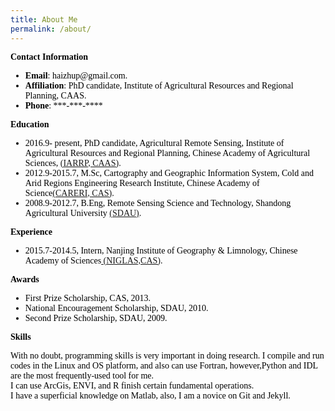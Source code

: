 ```yaml
---
title: About Me
permalink: /about/
---
```

<head>
 <style>
  h4 {
      margin-top: 0.33em;
      margin-bottom: 0.03em;
  }
  </style>
</head>
<section class="content">
  <font color="black" style="font-family:Times New Roman">
  <h4>Contact Information</h4>
    <ul type="cirle" stype="margin-top:0px">
    <li><b>Email</b>: haizhup@gmail.com.</li>
    <li><b>Affiliation</b>: PhD candidate, Institute of Agricultural Resources and Regional Planning, CAAS.</li>
    <li><b>Phone</b>: ***-***-**** </li>
    </ul>
    
  <h4>Education</h4>
  <ul type="cirle" stype="margin-top:0px">
    <li> 2016.9- present, PhD candidate, Agricultural Remote Sensing, Institute of Agricultural Resources and Regional Planning, Chinese Academy of Agricultural Sciences, <a href="http://www.iarrp.cn/sites/IARRP/">(IARRP, CAAS)</a>.</li>
    <li> 2012.9-2015.7, M.Sc, Cartography and Geographic Information System, Cold and Arid Regions Engineering Research Institute, Chinese Academy of Science<a href="http://www.nieer.cas.cn/">(CARERI, CAS)</a>.</li>
    <li> 2008.9-2012.7, B.Eng, Remote Sensing Science and Technology, Shandong Agricultural University <a href="http://www.sdau.edu.cn/">(SDAU)</a>.</li> 
  </ul>
  
  <h4>Experience</h4>
  <ul type="cirle" stype="margin-top:0px">
    <li> 2015.7-2014.5, Intern, Nanjing Institute of Geography & Limnology, Chinese Academy of Sciences<a href="http://www.niglas.ac.cn/"> (NIGLAS,CAS)</a>.</li>
  </ul>
  
  <h4>Awards</h4>
  <ul>
	   <li> First Prize Scholarship, CAS, 2013.</li>
   	<li> National Encouragement Scholarship, SDAU, 2010.</li>
	   <li> Second Prize Scholarship, SDAU, 2009.</li>
  </ul>
  
  <h4>Skills</h4>
  <p>With no doubt, programming skills is very important in doing research. I compile and run codes in 
  the Linux and OS platform, and also can use Fortran, however,Python and IDL are the most frequently-used 
  tool for me.<br />I can use ArcGis, ENVI, and R finish certain fundamental operations.<br />
  I have a superficial knowledge on Matlab, also, I am a novice on Git and Jekyll.</p>
  </font>
</section>
